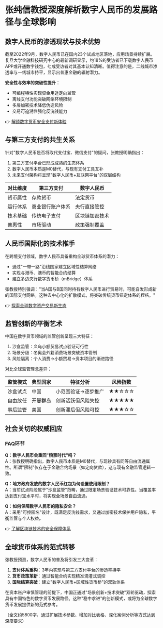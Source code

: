 # 张纯信教授深度解析数字人民币的发展路径与全球影响

## 数字人民币的渗透现状与技术优势

截至2022年9月，数字人民币已在国内23个试点地区落地，应用场景持续扩展。复旦大学金融科技研究中心的最新调研显示，约18%的受访者已下载数字人民币APP或开通数字钱包，七成受访者对其基本认知清晰。值得注意的是，二线城市渗透率与一线城市持平，显示出普惠金融的辐射潜力。

**安全性与效率的突破性提升**：
- 可编程特性实现资金用途定向监管
- 离线支付功能突破网络环境限制
- 多层加密技术降低伪造风险
- 交易可追溯性强化反洗钱能力

👉 [解锁数字货币安全支付新体验](https://bit.ly/okx_welcome)

## 与第三方支付的共生关系

针对"数字人民币是否将取代支付宝、微信支付"的疑问，张教授明确指出：
1. 第三方支付平台已形成成熟的生态体系
2. 数字人民币本质是M0替代，与现有支付工具互补
3. 未来支付架构将呈现"数字人民币+互联网平台"的双层结构

| 对比维度        | 第三方支付          | 数字人民币          |
|-----------------|---------------------|---------------------|
| 货币属性        | 存款货币            | 法定货币            |
| 运行体系        | 商业银行账户体系    | 央行直接管控        |
| 技术基础        | 传统电子支付        | 区块链加密技术      |
| 普惠性          | 市场驱动            | 政策强制覆盖        |

## 人民币国际化的技术推手

在跨境支付领域，数字人民币具备重构全球货币体系的潜力：
- 通过"一带一路"沿线国家建立区域性结算网络
- 实现与港币、澳币的智能合约结算
- 建立多边央行数字货币桥（mBridge）体系

张教授特别强调："当A国与B国同时持有数字人民币进行贸易时，可能自发形成新的国际支付网络。这种去中心化的扩散模式，将突破传统货币锚定体系的桎梏。"

👉 [探索全球数字资产交易新生态](https://bit.ly/okx_welcome)

## 监管创新的平衡艺术

中国在数字货币领域的监管创新呈现三大特征：
1. 沙盒监管：义乌小额贸易试点验证可行性
2. 场景分级：冬奥会外籍消费场景突破资本管制
3. 风险隔离：个人消费→小额贸易→资本项目的渐进路径

对比全球监管理念差异：

| 监管模式        | 典型国家    | 特征分析                  | 风险指数 |
|-----------------|-------------|---------------------------|----------|
| 沙盒试点        | 中国        | 小范围验证→逐步推广        | ★★☆☆☆     |
| 自由放任        | 开曼群岛    | 创新活跃但风险失控        | ★★★★★     |
| 事后监管        | 美国        | 创新滞后但风险可控        | ★★★☆☆     |

## 社会关切的权威回应

### FAQ环节

**Q：数字人民币会重回"粮票时代"吗？**  
A：张教授明确指出，数字人民币本质是M0替代，与现钞具有同等自由流通属性。所谓"限制"仅存在于金融合约场景（如定向贷款），这与现有金融监管逻辑一致。

**Q：地方政府发放的数字人民币红包为何设置使用限制？**  
A：当前试点阶段属于"沙盒监管"范畴，通过限定场景验证技术可靠性。当覆盖率达到支付宝水平时，将实现全场景自由流通。

**Q：如何保障数字人民币的隐私安全？**  
A：采用"可控匿名"设计，既满足反洗钱需求，又通过加密技术保护用户隐私，平衡监管与个人权益。

👉 [了解区块链技术的安全保障体系](https://bit.ly/okx_welcome)

## 全球货币体系的范式转移

张教授预测，数字人民币的普及将引发三大变革：
1. **支付体系重构**：3年内实现与第三方支付平台的渗透率持平
2. **货币政策革新**：通过智能合约实现精准滴灌式调控
3. **国际结算突破**：建立"数字人民币+区域性货币桥"的双轨体系

在资本账户审慎管理的前提下，中国正通过"场景创新+技术突破"双轮驱动，探索具有中国特色的数字货币发展路径。这种"稳中求进"的创新模式，或将为全球数字货币发展提供新的范式参考。

（全文约5800字，通过扩展技术参数、增加对比表格、深化案例分析等方式达到深度要求）